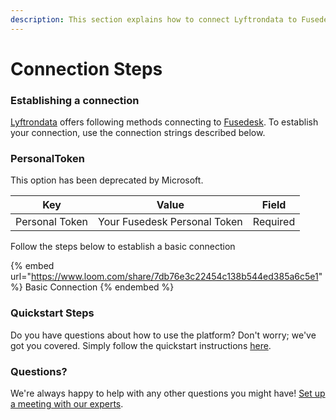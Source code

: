 ```yaml
---
description: This section explains how to connect Lyftrondata to Fusedesk.
---
```


# Connection Steps

### Establishing a connection

[Lyftrondata](https://www.lyftrondata.com) offers following methods connecting to [Fusedesk](https://www.lyftrondata.com/integration/commerce-analytics/fusedesk/). To establish your connection, use the connection strings described below.

### PersonalToken

This option has been deprecated by Microsoft.

| Key            | Value                        | Field    |
| -------------- | ---------------------------- | -------- |
| Personal Token | Your Fusedesk Personal Token | Required |

Follow the steps below to establish a basic connection

{% embed url="https://www.loom.com/share/7db76e3c22454c138b544ed385a6c5e1" %}
Basic Connection
{% endembed %}

### Quickstart Steps

Do you have questions about how to use the platform? Don't worry; we've got you covered. Simply follow the quickstart instructions [here](./).

### Questions? <a href="#questions" id="questions"></a>

We're always happy to help with any other questions you might have! [Set up a meeting with our experts](https://www.lyftrondata.com/book-a-meeting/).
